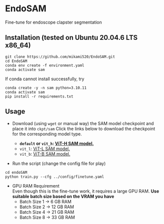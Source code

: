 <!--
 * @Author: Chris Xiao yl.xiao@mail.utoronto.ca
 * @Date: 2023-09-12 22:10:18
 * @LastEditors: Chris Xiao yl.xiao@mail.utoronto.ca
 * @LastEditTime: 2023-09-16 22:34:39
 * @FilePath: /EndoSAM/README.md
 * @Description: 
 * I Love IU
 * Copyright (c) 2023 by Chris Xiao yl.xiao@mail.utoronto.ca, All Rights Reserved. 
-->
# EndoSAM
Fine-tune for endoscope clapster segmentation

## Installation (tested on Ubuntu 20.04.6 LTS x86_64)
```
git clone https://github.com/mikami520/EndoSAM.git
cd EndoSAM
conda env create -f environment.yaml
conda activate sam
```
If conda cannot install successfully, try
 ```
conda create -y -n sam python=3.10.11
conda activate sam
pip install -r requirements.txt
```

## Usage
- Download (using ```wget``` or manual way) the SAM model checkpoint and place it into ```ckpt/sam```
Click the links below to download the checkpoint for the corresponding model type.

    - **`default` or `vit_h`: [ViT-H SAM model.](https://dl.fbaipublicfiles.com/segment_anything/sam_vit_h_4b8939.pth)**
    - `vit_l`: [ViT-L SAM model.](https://dl.fbaipublicfiles.com/segment_anything/sam_vit_l_0b3195.pth)
    - `vit_b`: [ViT-B SAM model.](https://dl.fbaipublicfiles.com/segment_anything/sam_vit_b_01ec64.pth)
- Run the script (change the config file for play)
```
cd endoSAM
python train.py --cfg ../config/finetune.yaml
```
- GPU RAM Requirement\
Even though this is the fine-tune work, it requires a large GPU RAM. **Use suitable batch size based on the VRAM you have**
    - Batch Size 1 -> 6 GB RAM
    - Batch Size 2 -> 12 GB RAM
    - Batch Size 4 -> 21 GB RAM
    - Batch Size 8 -> 33 GB RAM
